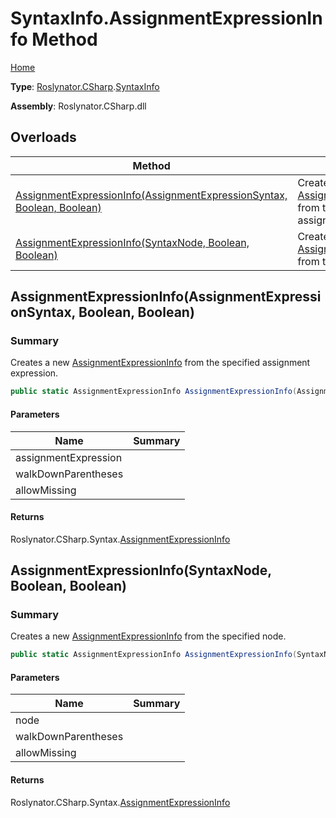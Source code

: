 # SyntaxInfo\.AssignmentExpressionInfo Method

[Home](../../../../README.md)

**Type**: [Roslynator.CSharp](../../README.md)\.[SyntaxInfo](../README.md)

**Assembly**: Roslynator\.CSharp\.dll

## Overloads

| Method | Summary |
| ------ | ------- |
| [AssignmentExpressionInfo(AssignmentExpressionSyntax, Boolean, Boolean)](#Roslynator_CSharp_SyntaxInfo_AssignmentExpressionInfo_Microsoft_CodeAnalysis_CSharp_Syntax_AssignmentExpressionSyntax_System_Boolean_System_Boolean_) | Creates a new [AssignmentExpressionInfo](../../Syntax/AssignmentExpressionInfo/README.md) from the specified assignment expression\. |
| [AssignmentExpressionInfo(SyntaxNode, Boolean, Boolean)](#Roslynator_CSharp_SyntaxInfo_AssignmentExpressionInfo_Microsoft_CodeAnalysis_SyntaxNode_System_Boolean_System_Boolean_) | Creates a new [AssignmentExpressionInfo](../../Syntax/AssignmentExpressionInfo/README.md) from the specified node\. |

## AssignmentExpressionInfo\(AssignmentExpressionSyntax, Boolean, Boolean\)<a name="Roslynator_CSharp_SyntaxInfo_AssignmentExpressionInfo_Microsoft_CodeAnalysis_CSharp_Syntax_AssignmentExpressionSyntax_System_Boolean_System_Boolean_"></a>

### Summary

Creates a new [AssignmentExpressionInfo](../../Syntax/AssignmentExpressionInfo/README.md) from the specified assignment expression\.

```csharp
public static AssignmentExpressionInfo AssignmentExpressionInfo(AssignmentExpressionSyntax assignmentExpression, bool walkDownParentheses = true, bool allowMissing = false)
```

#### Parameters

| Name | Summary |
| ---- | ------- |
| assignmentExpression | |
| walkDownParentheses | |
| allowMissing | |

#### Returns

Roslynator\.CSharp\.Syntax\.[AssignmentExpressionInfo](../../Syntax/AssignmentExpressionInfo/README.md)

## AssignmentExpressionInfo\(SyntaxNode, Boolean, Boolean\)<a name="Roslynator_CSharp_SyntaxInfo_AssignmentExpressionInfo_Microsoft_CodeAnalysis_SyntaxNode_System_Boolean_System_Boolean_"></a>

### Summary

Creates a new [AssignmentExpressionInfo](../../Syntax/AssignmentExpressionInfo/README.md) from the specified node\.

```csharp
public static AssignmentExpressionInfo AssignmentExpressionInfo(SyntaxNode node, bool walkDownParentheses = true, bool allowMissing = false)
```

#### Parameters

| Name | Summary |
| ---- | ------- |
| node | |
| walkDownParentheses | |
| allowMissing | |

#### Returns

Roslynator\.CSharp\.Syntax\.[AssignmentExpressionInfo](../../Syntax/AssignmentExpressionInfo/README.md)

